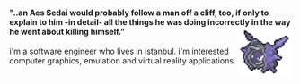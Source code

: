#### "..an Aes Sedai would probably follow a man off a cliff, too, if only to explain to him -in detail- all the things he was doing incorrectly in the way he went about killing himself." <img width="26px"><img align=right src="https://raw.githubusercontent.com/msikma/pokesprite/master/pokemon-gen8/regular/cloyster.png" width="100">




i'm a software engineer who lives in istanbul. i'm interested computer graphics, emulation and virtual reality applications.


<!--
**onuratasaritas/onuratasaritas** is a ✨ _special_ ✨ repository because its `README.md` (this file) appears on your GitHub profile.

Here are some ideas to get you started:
-->
